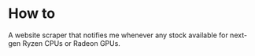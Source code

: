 # How to

A website scraper that notifies me whenever any stock available for next-gen Ryzen CPUs or Radeon GPUs.
